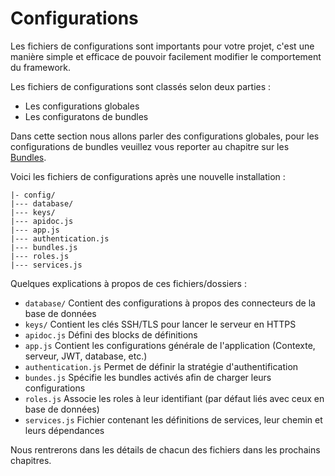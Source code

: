# Configurations

Les fichiers de configurations sont importants pour votre projet, c'est une manière simple et efficace de pouvoir facilement modifier le comportement du framework.

Les fichiers de configurations sont classés selon deux parties :
* Les configurations globales
* Les configuratons de bundles

Dans cette section nous allons parler des configurations globales, pour les configurations de bundles veuillez vous reporter au chapitre sur les [Bundles](bundles.md).

Voici les fichiers de configurations après une nouvelle installation :

```
|- config/
|--- database/
|--- keys/
|--- apidoc.js
|--- app.js
|--- authentication.js
|--- bundles.js
|--- roles.js
|--- services.js
```

Quelques explications à propos de ces fichiers/dossiers :

* `database/` Contient des configurations à propos des connecteurs de la base de données
* `keys/` Contient les clés SSH/TLS pour lancer le serveur en HTTPS
* `apidoc.js` Défini des blocks de définitions
*  `app.js` Contient les configurations générale de l'application (Contexte, serveur, JWT, database, etc.)
* `authentication.js` Permet de définir la stratégie d'authentification
* `bundes.js` Spécifie les bundles activés afin de charger leurs configurations
* `roles.js` Associe les roles à leur identifiant (par défaut liés avec ceux en base de données)
* `services.js` Fichier contenant les définitions de services, leur chemin et leurs dépendances

Nous rentrerons dans les détails de chacun des fichiers dans les prochains chapitres.
